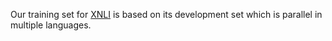 Our training set for [XNLI](https://cims.nyu.edu/~sbowman/xnli/) is based on its development set which is parallel in multiple languages.